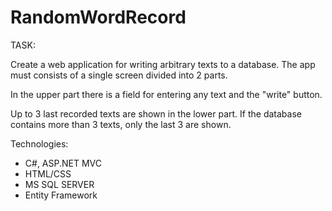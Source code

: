 # RandomWordRecord
TASK:

Create a web application for writing arbitrary texts to a database.
The app must consists of a single screen divided into 2 parts.

In the upper part there is a field for entering any text and the "write" button.

Up to 3 last recorded texts are shown in the lower part. If the database
contains more than 3 texts, only the last 3 are shown.

Technologies:
* С#, ASP.NET MVC
* HTML/CSS
* MS SQL SERVER
* Entity Framework
